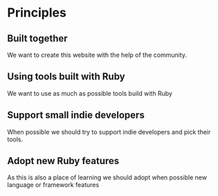 # Principles

## Built together

We want to create this website with the help of the community.

## Using tools built with Ruby

We want to use as much as possible tools build with Ruby

## Support small indie developers

When possible we should try to support indie developers and pick their tools.

## Adopt new Ruby features

As this is also a place of learning we should adopt when possible new language or framework features
